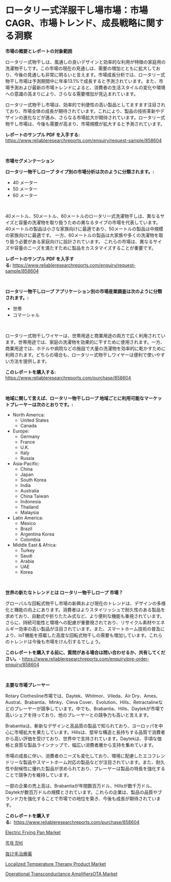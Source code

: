 <p><h1>ロータリー式洋服干し場市場：市場CAGR、市場トレンド、成長戦略に関する洞察</h1></p><p><strong>市場の概要とレポートの対象範囲</strong></p>
<p><p>ロータリー式物干しは、風通しの良いデザインと効率的な利用が特徴の家庭用の洗濯物干しです。この市場の現在の見通しは、需要の増加とともに拡大しており、今後の見通しも非常に明るいと言えます。市場成長分析では、ロータリー式物干し市場は予測期間中に年率13.1%で成長すると予測されています。また、市場予測および最新の市場トレンドによると、消費者の生活スタイルの変化や環境への意識の高まりにより、さらなる需要増加が見込まれています。</p><p>ロータリー式物干し市場は、効率的で利便性の高い製品としてますます注目されており、市場全体の成長が期待されています。これにより、製品の技術革新やデザインの進化などが進み、さらなる市場拡大が期待されています。ロータリー式物干し市場は、今後も需要が高まり、市場規模が拡大すると予測されています。</p></p>
<p><strong>レポートのサンプル PDF を入手する:</strong> <a href="https://www.reliableresearchreports.com/enquiry/request-sample/858604">https://www.reliableresearchreports.com/enquiry/request-sample/858604</a></p>
<p>&nbsp;</p>
<p><strong>市場セグメンテーション</strong></p>
<p><strong>ロータリー物干しロープ タイプ別の市場分析は次のように分類されます。:</strong></p>
<p><ul><li>40 メーター</li><li>50 メーター</li><li>60 メーター</li></ul></p>
<p>&nbsp;</p>
<p><p>40メートル、50メートル、60メートルのロータリー式洗濯物干しは、異なるサイズと容量の洗濯物を取り扱うための異なるタイプの市場を代表しています。 40メートルの製品は小さな家族向けに最適であり、50メートルの製品は中規模の家族向けに最適です。 一方、60メートルの製品は大家族や多くの洗濯物を取り扱う必要がある家庭向けに設計されています。 これらの市場は、異なるサイズや容量のニーズを満たすために製品をカスタマイズすることが重要です。</p></p>
<p><strong>レポートのサンプル PDF を入手する:</strong>&nbsp;<a href="https://www.reliableresearchreports.com/enquiry/request-sample/858604">https://www.reliableresearchreports.com/enquiry/request-sample/858604</a></p>
<p>&nbsp;</p>
<p><strong> ロータリー物干しロープ アプリケーション別の市場産業調査は次のように分類されます。:</strong></p>
<p><ul><li>世帯</li><li>コマーシャル</li></ul></p>
<p>&nbsp;</p>
<p><p>ロータリー式物干しワイヤーは、世帯用途と商業用途の両方で広く利用されています。世帯用途では、家庭の洗濯物を効果的に干すために使用されます。一方、商業用途では、ホテルや病院などの施設で大量の洗濯物を効率的に乾かすために利用されます。どちらの場合も、ロータリー式物干しワイヤーは便利で使いやすい方法を提供します。</p></p>
<p><strong>このレポートを購入する:</strong>&nbsp; <a href="https://www.reliableresearchreports.com/purchase/858604">https://www.reliableresearchreports.com/purchase/858604</a></p>
<p>&nbsp;</p>
<p><strong>地域に関して言えば、ロータリー物干しロープ 地域ごとに利用可能なマーケットプレーヤーは次のとおりです。:</strong></p>
<p><ul>
    <li>
        North America:
        <ul>
            <li>United States</li>
            <li>Canada</li>
        </ul>
    </li>
    <li>
        Europe:
        <ul>
            <li>Germany</li>
            <li>France</li>
            <li>U.K.</li>
            <li>Italy</li>
            <li>Russia</li>
        </ul>
    </li>
    <li>
        Asia-Pacific:
        <ul>
            <li>China</li>
            <li>Japan</li>
            <li>South Korea</li>
            <li>India</li>
            <li>Australia</li>
            <li>China Taiwan</li>
            <li>Indonesia</li>
            <li>Thailand</li>
            <li>Malaysia</li>
        </ul>
    </li>
    <li>
        Latin America:
        <ul>
            <li>Mexico</li>
            <li>Brazil</li>
            <li>Argentina Korea</li>
            <li>Colombia</li>
        </ul>
    </li>
    <li>
        Middle East & Africa:
        <ul>
            <li>Turkey</li>
            <li>Saudi</li>
            <li>Arabia</li>
            <li>UAE</li>
            <li>Korea</li>
        </ul>
    </li>
    </ul></p>
<p>&nbsp;</p>
<p><strong>世界の新たなトレンドとは ロータリー物干しロープ 市場？</strong></p>
<p><p>グローバルな回転式物干し市場の新興および現在のトレンドは、デザインの多様化と機能の向上にあります。消費者はよりスタイリッシュで耐久性のある製品を求めており、自動式や折りたたみ式など、より便利な機能も重視されています。さらに、持続可能性と環境への配慮が重要視されており、リサイクル素材やエネルギー効率の高い製品が注目されています。また、スマートホーム技術の普及により、IoT機能を搭載した高度な回転式物干しの需要も増加しています。これらのトレンドは今後も市場をけん引するでしょう。</p></p>
<p><strong>このレポートを購入する前に、質問がある場合は問い合わせるか、共有してください。</strong>- <a href="https://www.reliableresearchreports.com/enquiry/pre-order-enquiry/858604">https://www.reliableresearchreports.com/enquiry/pre-order-enquiry/858604</a></p>
<p>&nbsp;</p>
<p><strong>主要な市場プレーヤー</strong></p>
<p><p>Rotary Clothesline市場では、Daytek、Whitmor、Vileda、Air Dry、Ames、Austral、Brabantia、Minky、Cleva Cover、Evolution、Hills、Retractalineなどのプレーヤーが競争しています。中でも、Brabantia、Hills、Daytekが市場で高いシェアを持っており、他のプレーヤーとの競争力も高いと言えます。</p><p>Brabantiaは、斬新なデザインと高品質の製品で知られており、ヨーロッパを中心に市場拡大を果たしています。Hillsは、堅牢な構造と長持ちする品質で消費者から高い評価を受けており、世界中で支持されています。Daytekは、手頃な価格と良質な製品ラインナップで、幅広い消費者層から支持を集めています。</p><p>市場の成長に伴い、消費者のニーズも変化しており、環境に配慮したエコフレンドリーな製品やスマートホーム対応の製品などが注目されています。また、耐久性や耐候性に優れた製品が求められており、プレーヤーは製品の特長を強化することで競争力を維持しています。</p><p>一部の企業の売上高は、Brabantiaが年間数百万ドル、Hillsが数千万ドル、Daytekが数百万ドルの規模とされています。これらの企業は、製品の品質やブランド力を強化することで市場での地位を築き、今後も成長が期待されています。</p></p>
<p><strong>このレポートを購入する:</strong>&nbsp;&nbsp;<a href="https://www.reliableresearchreports.com/purchase/858604">https://www.reliableresearchreports.com/purchase/858604</a></p>
<p><p><a href="https://github.com/mauripalmi/Market-Research-Report-List-2/blob/main/electric-frying-pan-market.md">Electric Frying Pan Market</a></p><p><a href="https://github.com/lzrvbyqzftro57/Market-Research-Report-List-1/blob/main/65620844465.md">목재 장비</a></p><p><a href="https://medium.com/@craigurcottrte8/%E8%96%84%E6%AF%9B%E6%B2%BB%E7%99%82%E8%96%AC%E5%B8%82%E5%A0%B4%E3%83%AC%E3%83%9D%E3%83%BC%E3%83%88%E3%81%AF-%E3%81%93%E3%81%AE%E5%B8%82%E5%A0%B4%E3%81%AE%E6%9C%80%E6%96%B0%E3%83%88%E3%83%AC%E3%83%B3%E3%83%89%E3%81%A8%E6%88%90%E9%95%B7%E6%A9%9F%E4%BC%9A%E3%82%92%E7%A4%BA%E3%81%97%E3%81%A6%E3%81%84%E3%81%BE%E3%81%99-b1631a59a7f3">抜け毛治療薬</a></p><p><a href="https://issuu.com/reportprime-2/docs/localized-temperature-therapy-product-market-size-">Localized Temperature Therapy Product Market</a></p><p><a href="https://issuu.com/reportprime-2/docs/operational-transconductance-amplifiersota-market-">Operational Transconductance AmplifiersOTA Market</a></p></p>